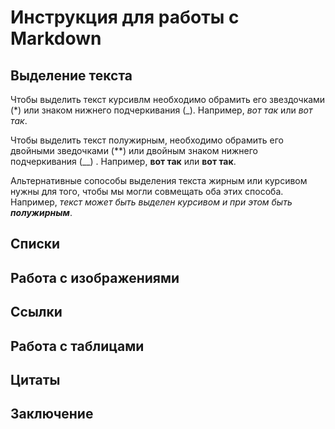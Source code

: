 # Инструкция для работы с Markdown

## Выделение текста

Чтобы выделить текст курсивлм необходимо обрамить его звездочками (*) или  знаком нижнего подчеркивания (_). Например, *вот так* или _вот так_.

Чтобы выделить текст полужирным, необходимо обрамить его двойными зведочками (**) или двойным знаком нижнего подчеркивания (__) . Например, **вот так** или __вот так__.

Альтернативные сопособы выделения текста жирным или курсивом нужны для того, чтобы мы могли совмещать оба этих способа. Например, _текст может быть выделен курсивом и при этом быть **полужирным**_.

## Списки

## Работа с изображениями

## Ссылки

## Работа с таблицами

## Цитаты

## Заключение